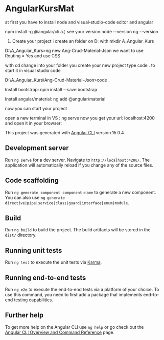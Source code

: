 # AngularKursMat
at first you have to install node and visual-studio-code editor
and angular

npm install -g @angular/cli
a.) see your version 
    node --version
    ng --version

1. Create your project i create an folder on D:
with mkdir A_Angular_Kurs

D:\A_Angular_Kurs>ng new Ang-Crud-Material-Json
   we want to use Routing = Yes and use CSS

with cd change into your folder you create your new project
type code .        to start it in visual studio code

D:\A_Angular_Kurs\Ang-Crud-Material-Json>code .

Install bootstrap:    npm install --save bootstrap

Install angular/material:   ng add @angular/material

now you can start your project

open a new terminal in VS :   ng serve
now you get your url: localhost:4200 and open it in
your browser:

This project was generated with [Angular CLI](https://github.com/angular/angular-cli) version 15.0.4.

## Development server

Run `ng serve` for a dev server. Navigate to `http://localhost:4200/`. The application will automatically reload if you change any of the source files.

## Code scaffolding

Run `ng generate component component-name` to generate a new component. You can also use `ng generate directive|pipe|service|class|guard|interface|enum|module`.

## Build

Run `ng build` to build the project. The build artifacts will be stored in the `dist/` directory.

## Running unit tests

Run `ng test` to execute the unit tests via [Karma](https://karma-runner.github.io).

## Running end-to-end tests

Run `ng e2e` to execute the end-to-end tests via a platform of your choice. To use this command, you need to first add a package that implements end-to-end testing capabilities.

## Further help

To get more help on the Angular CLI use `ng help` or go check out the [Angular CLI Overview and Command Reference](https://angular.io/cli) page.
